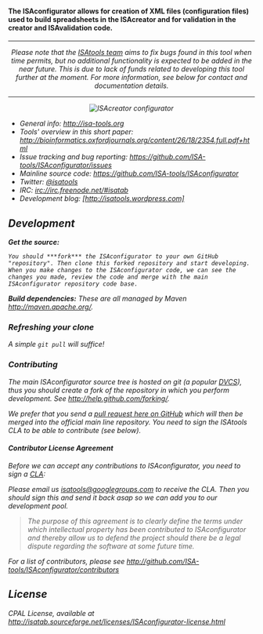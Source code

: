 #### The ISAconfigurator allows for creation of XML files (configuration files) used to build spreadsheets in the ISAcreator and for validation in the creator and ISAvalidation code.

<hr>
<p align="center">
<i>
Please note that the <a href="http://isa-tools.org/team">ISAtools team</a> aims to fix bugs found in this tool when time permits, but no additional functionality is expected to be added in the near future. This is due to lack of funds related to developing this tool further at the moment. For more information, see below for contact and documentation details. 
</p
</i>
<hr>

<p align="center">
<img src="http://isatools.files.wordpress.com/2011/09/isaconfig.png" alt="ISAcreator configurator"/>
</p>

- General info: <http://isa-tools.org>
- Tools' overview in this short paper: <http://bioinformatics.oxfordjournals.org/content/26/18/2354.full.pdf+html>
- Issue tracking and bug reporting: <https://github.com/ISA-tools/ISAconfigurator/issues>
- Mainline source code: <https://github.com/ISA-tools/ISAconfigurator>
- Twitter: [@isatools](http://twitter.com/isatools)
- IRC: [irc://irc.freenode.net/#isatab](irc://irc.freenode.net/#isatab)
- Development blog: [http://isatools.wordpress.com]

## Development

**Get the source:**

    You should ***fork*** the ISAconfigurator to your own GitHub "repository". Then clone this forked repository and start developing. When you make changes to the ISAconfigurator code, we can see the changes you made, review the code and merge with the main ISAconfigurator repository code base.

**Build dependencies:**
    These are all managed by Maven <http://maven.apache.org/>. 

### Refreshing your clone

A simple `git pull` will suffice!

### Contributing

The main ISAconfigurator source tree is hosted on git (a popular [DVCS](http://en.wikipedia.org/wiki/Distributed_revision_control)), thus you should create a fork of the repository in which you perform development. See <http://help.github.com/forking/>.

We prefer that you send a [*pull request* here on GitHub](http://help.github.com/pull-requests/) which will then be merged into the official main line repository. You need to sign the ISAtools CLA to be able to contribute (see below).

#### Contributor License Agreement

Before we can accept any contributions to ISAconfigurator, you need to sign a [CLA](http://en.wikipedia.org/wiki/Contributor_License_Agreement):

Please email us <isatools@googlegroups.com> to receive the CLA. Then you should sign this and send it back asap so we can add you to our development pool.

> The purpose of this agreement is to clearly define the terms under which intellectual property has been contributed to ISAconfigurator and thereby allow us to defend the project should there be a legal dispute regarding the software at some future time.

For a list of contributors, please see <http://github.com/ISA-tools/ISAconfigurator/contributors>

## License

CPAL License, available at <http://isatab.sourceforge.net/licenses/ISAconfigurator-license.html>
